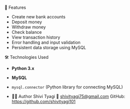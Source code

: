 🚀 Features

- Create new bank accounts
- Deposit money
- Withdraw money
- Check balance
- View transaction history 
- Error handling and input validation
- Persistent data storage using MySQL


 🛠️ Technologies Used

- **Python 3.x**
- **MySQL**
- `mysql.connector` (Python library for connecting MySQL)

- 🙋‍♂️ Author
Shivi Tyagi
📧 shivityagi75@gmail.com
GitHub: https://github.com/shivityagi101
